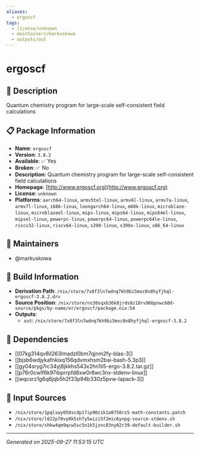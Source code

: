```yaml
---
aliases:
  - ergoscf
tags:
  - license/unknown
  - maintainers/markuskowa
  - outputs/out
---
```


# ergoscf

## 📝 Description

Quantum chemistry program for large-scale self-consistent field calculations

## 📋 Package Information

- **Name**: `ergoscf`
- **Version**: `3.8.2`
- **Available**: ✅ Yes
- **Broken**: ✅ No
- **Description**: Quantum chemistry program for large-scale self-consistent field calculations
- **Homepage**: [http://www.ergoscf.org](http://www.ergoscf.org)
- **License**: `unknown`
- **Platforms**: `aarch64-linux`, `armv5tel-linux`, `armv6l-linux`, `armv7a-linux`, `armv7l-linux`, `i686-linux`, `loongarch64-linux`, `m68k-linux`, `microblaze-linux`, `microblazeel-linux`, `mips-linux`, `mips64-linux`, `mips64el-linux`, `mipsel-linux`, `powerpc-linux`, `powerpc64-linux`, `powerpc64le-linux`, `riscv32-linux`, `riscv64-linux`, `s390-linux`, `s390x-linux`, `x86_64-linux`
## 👥 Maintainers

- @markuskowa


## 🔧 Build Information

- **Derivation Path**: `/nix/store/7x8f3ln7wdnq7kh9bi5mxc8n8hyfjhql-ergoscf-3.8.2.drv`
- **Source Position**: `/nix/store/ns30sqxb36k8jrds8z18rv96bpnwc60d-source/pkgs/by-name/er/ergoscf/package.nix:54`
- **Outputs**:
  - `out`:  `/nix/store/7x8f3ln7wdnq7kh9bi5mxc8n8hyfjhql-ergoscf-3.8.2`

## 🔗 Dependencies

- [[07kg314qv8il263lmadzl0bm7qjnm2fy-blas-3]]
- [[bjsb6wdjykafnkixq156qdvmxhsm2bai-bash-5.3p3]]
- [[gy04sryg7rc34yj8jkkhs543x2hn1il5-ergo-3.8.2.tar.gz]]
- [[p76r0cwlf6k97ibprrpfd8xw0r8wc3nx-stdenv-linux]]
- [[wqcsrz1g6q6jqb5h2f33p94b330z5pvw-lapack-3]]

## 📁 Input Sources

- `/nix/store/1pqlswy050scdp17ip90zik1a0750rz5-math-constants.patch`
- `/nix/store/l622p70vy8k5sh7y5wizi5f2mic6ynpg-source-stdenv.sh`
- `/nix/store/shkw4qm9qcw5sc5n1k5jznc83ny02r39-default-builder.sh`

---
*Generated on 2025-09-27 11:53:15 UTC*
